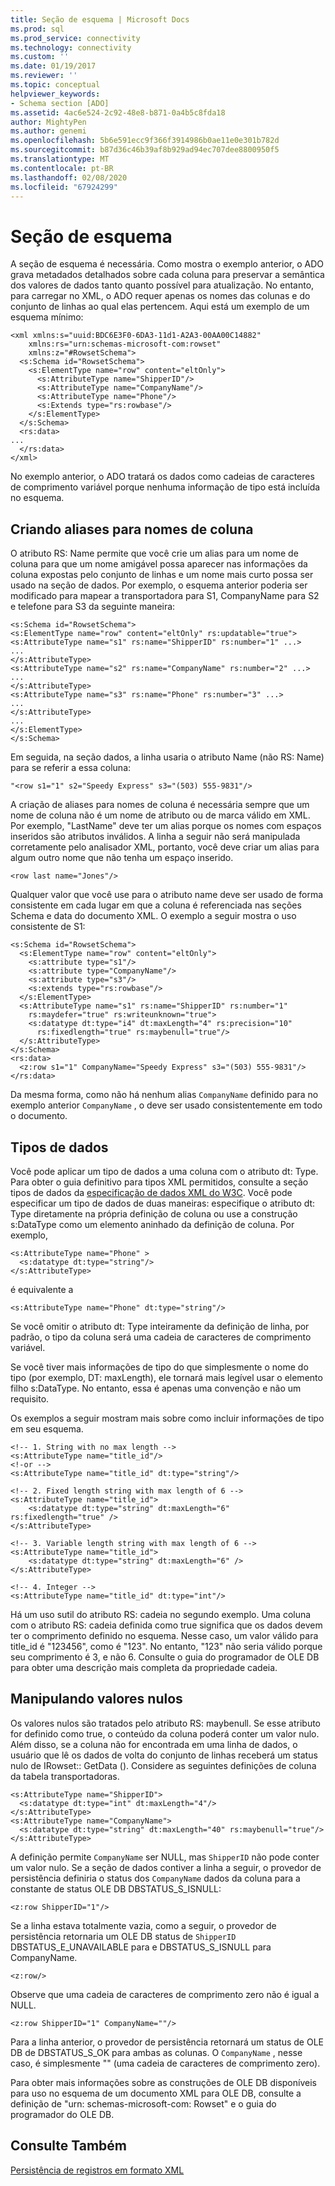 ```yaml
---
title: Seção de esquema | Microsoft Docs
ms.prod: sql
ms.prod_service: connectivity
ms.technology: connectivity
ms.custom: ''
ms.date: 01/19/2017
ms.reviewer: ''
ms.topic: conceptual
helpviewer_keywords:
- Schema section [ADO]
ms.assetid: 4ac6e524-2c92-48e8-b871-0a4b5c8fda18
author: MightyPen
ms.author: genemi
ms.openlocfilehash: 5b6e591ecc9f366f3914986b0ae11e0e301b782d
ms.sourcegitcommit: b87d36c46b39af8b929ad94ec707dee8800950f5
ms.translationtype: MT
ms.contentlocale: pt-BR
ms.lasthandoff: 02/08/2020
ms.locfileid: "67924299"
---
```

# <a name="schema-section"></a>Seção de esquema
A seção de esquema é necessária. Como mostra o exemplo anterior, o ADO grava metadados detalhados sobre cada coluna para preservar a semântica dos valores de dados tanto quanto possível para atualização. No entanto, para carregar no XML, o ADO requer apenas os nomes das colunas e do conjunto de linhas ao qual elas pertencem. Aqui está um exemplo de um esquema mínimo:  
  
```  
<xml xmlns:s="uuid:BDC6E3F0-6DA3-11d1-A2A3-00AA00C14882"  
    xmlns:rs="urn:schemas-microsoft-com:rowset"  
    xmlns:z="#RowsetSchema">  
  <s:Schema id="RowsetSchema">  
    <s:ElementType name="row" content="eltOnly">  
      <s:AttributeType name="ShipperID"/>  
      <s:AttributeType name="CompanyName"/>  
      <s:AttributeType name="Phone"/>  
      <s:Extends type="rs:rowbase"/>  
    </s:ElementType>  
  </s:Schema>  
  <rs:data>  
...  
  </rs:data>  
</xml>  
```  
  
 No exemplo anterior, o ADO tratará os dados como cadeias de caracteres de comprimento variável porque nenhuma informação de tipo está incluída no esquema.  
  
## <a name="creating-aliases-for-column-names"></a>Criando aliases para nomes de coluna  
 O atributo RS: Name permite que você crie um alias para um nome de coluna para que um nome amigável possa aparecer nas informações da coluna expostas pelo conjunto de linhas e um nome mais curto possa ser usado na seção de dados. Por exemplo, o esquema anterior poderia ser modificado para mapear a transportadora para S1, CompanyName para S2 e telefone para S3 da seguinte maneira:  
  
```  
<s:Schema id="RowsetSchema">   
<s:ElementType name="row" content="eltOnly" rs:updatable="true">   
<s:AttributeType name="s1" rs:name="ShipperID" rs:number="1" ...>   
...  
</s:AttributeType>   
<s:AttributeType name="s2" rs:name="CompanyName" rs:number="2" ...>   
...  
</s:AttributeType>   
<s:AttributeType name="s3" rs:name="Phone" rs:number="3" ...>   
...  
</s:AttributeType>   
...  
</s:ElementType>   
</s:Schema>  
```  
  
 Em seguida, na seção dados, a linha usaria o atributo Name (não RS: Name) para se referir a essa coluna:  
  
```  
"<row s1="1" s2="Speedy Express" s3="(503) 555-9831"/>  
```  
  
 A criação de aliases para nomes de coluna é necessária sempre que um nome de coluna não é um nome de atributo ou de marca válido em XML. Por exemplo, "LastName" deve ter um alias porque os nomes com espaços inseridos são atributos inválidos. A linha a seguir não será manipulada corretamente pelo analisador XML, portanto, você deve criar um alias para algum outro nome que não tenha um espaço inserido.  
  
```  
<row last name="Jones"/>  
```  
  
 Qualquer valor que você use para o atributo name deve ser usado de forma consistente em cada lugar em que a coluna é referenciada nas seções Schema e data do documento XML. O exemplo a seguir mostra o uso consistente de S1:  
  
```  
<s:Schema id="RowsetSchema">  
  <s:ElementType name="row" content="eltOnly">  
    <s:attribute type="s1"/>  
    <s:attribute type="CompanyName"/>  
    <s:attribute type="s3"/>  
    <s:extends type="rs:rowbase"/>  
  </s:ElementType>  
  <s:AttributeType name="s1" rs:name="ShipperID" rs:number="1"   
    rs:maydefer="true" rs:writeunknown="true">  
    <s:datatype dt:type="i4" dt:maxLength="4" rs:precision="10"   
      rs:fixedlength="true" rs:maybenull="true"/>  
  </s:AttributeType>  
</s:Schema>  
<rs:data>  
  <z:row s1="1" CompanyName="Speedy Express" s3="(503) 555-9831"/>  
</rs:data>  
```  
  
 Da mesma forma, como não há nenhum alias `CompanyName` definido para no exemplo anterior `CompanyName` , o deve ser usado consistentemente em todo o documento.  
  
## <a name="data-types"></a>Tipos de dados  
 Você pode aplicar um tipo de dados a uma coluna com o atributo dt: Type. Para obter o guia definitivo para tipos XML permitidos, consulte a seção tipos de dados da [especificação de dados XML do W3C](http://www.w3.org/TR/1998/NOTE-XML-data/). Você pode especificar um tipo de dados de duas maneiras: especifique o atributo dt: Type diretamente na própria definição de coluna ou use a construção s:DataType como um elemento aninhado da definição de coluna. Por exemplo,  
  
```  
<s:AttributeType name="Phone" >  
  <s:datatype dt:type="string"/>  
</s:AttributeType>  
```  
  
 é equivalente a  
  
```  
<s:AttributeType name="Phone" dt:type="string"/>  
```  
  
 Se você omitir o atributo dt: Type inteiramente da definição de linha, por padrão, o tipo da coluna será uma cadeia de caracteres de comprimento variável.  
  
 Se você tiver mais informações de tipo do que simplesmente o nome do tipo (por exemplo, DT: maxLength), ele tornará mais legível usar o elemento filho s:DataType. No entanto, essa é apenas uma convenção e não um requisito.  
  
 Os exemplos a seguir mostram mais sobre como incluir informações de tipo em seu esquema.  
  
```  
<!-- 1. String with no max length -->  
<s:AttributeType name="title_id"/>  
<!-or -->  
<s:AttributeType name="title_id" dt:type="string"/>  
  
<!-- 2. Fixed length string with max length of 6 -->  
<s:AttributeType name="title_id">  
    <s:datatype dt:type="string" dt:maxLength="6" rs:fixedlength="true" />  
</s:AttributeType>  
  
<!-- 3. Variable length string with max length of 6 -->  
<s:AttributeType name="title_id">  
    <s:datatype dt:type="string" dt:maxLength="6" />  
</s:AttributeType>  
  
<!-- 4. Integer -->  
<s:AttributeType name="title_id" dt:type="int"/>  
```  
  
 Há um uso sutil do atributo RS: cadeia no segundo exemplo. Uma coluna com o atributo RS: cadeia definida como true significa que os dados devem ter o comprimento definido no esquema. Nesse caso, um valor válido para title_id é "123456", como é "123". No entanto, "123" não seria válido porque seu comprimento é 3, e não 6. Consulte o guia do programador de OLE DB para obter uma descrição mais completa da propriedade cadeia.  
  
## <a name="handling-nulls"></a>Manipulando valores nulos  
 Os valores nulos são tratados pelo atributo RS: maybenull. Se esse atributo for definido como true, o conteúdo da coluna poderá conter um valor nulo. Além disso, se a coluna não for encontrada em uma linha de dados, o usuário que lê os dados de volta do conjunto de linhas receberá um status nulo de IRowset:: GetData (). Considere as seguintes definições de coluna da tabela transportadoras.  
  
```  
<s:AttributeType name="ShipperID">  
  <s:datatype dt:type="int" dt:maxLength="4"/>  
</s:AttributeType>  
<s:AttributeType name="CompanyName">  
  <s:datatype dt:type="string" dt:maxLength="40" rs:maybenull="true"/>  
</s:AttributeType>  
```  
  
 A definição permite `CompanyName` ser NULL, mas `ShipperID` não pode conter um valor nulo. Se a seção de dados contiver a linha a seguir, o provedor de persistência definiria o status dos `CompanyName` dados da coluna para a constante de status OLE DB DBSTATUS_S_ISNULL:  
  
```  
<z:row ShipperID="1"/>  
```  
  
 Se a linha estava totalmente vazia, como a seguir, o provedor de persistência retornaria um OLE DB status de `ShipperID` DBSTATUS_E_UNAVAILABLE para e DBSTATUS_S_ISNULL para CompanyName.  
  
```  
<z:row/>   
```  
  
 Observe que uma cadeia de caracteres de comprimento zero não é igual a NULL.  
  
```  
<z:row ShipperID="1" CompanyName=""/>  
```  
  
 Para a linha anterior, o provedor de persistência retornará um status de OLE DB de DBSTATUS_S_OK para ambas as colunas. O `CompanyName` , nesse caso, é simplesmente "" (uma cadeia de caracteres de comprimento zero).  
  
 Para obter mais informações sobre as construções de OLE DB disponíveis para uso no esquema de um documento XML para OLE DB, consulte a definição de "urn: schemas-microsoft-com: Rowset" e o guia do programador do OLE DB.  
  
## <a name="see-also"></a>Consulte Também  
 [Persistência de registros em formato XML](../../../ado/guide/data/persisting-records-in-xml-format.md)

